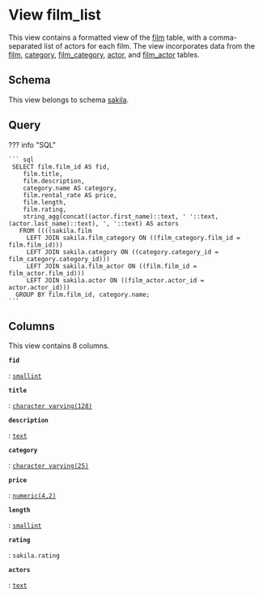# View **film\_list**

This view contains a formatted view of the [film](../../tables/film) table, with a comma\-separated list of actors for each film\. The view incorporates data from the [film](../../tables/film), [category](../../tables/category), [film\_category](../../tables/film_category), [actor](../../tables/actor), and [film\_actor](../../tables/film_actor) tables\.

## Schema

This view belongs to schema [sakila](../../schema).

## Query

??? info "SQL"

    ``` sql
     SELECT film.film_id AS fid,
        film.title,
        film.description,
        category.name AS category,
        film.rental_rate AS price,
        film.length,
        film.rating,
        string_agg(concat((actor.first_name)::text, ' '::text, (actor.last_name)::text), ', '::text) AS actors
       FROM ((((sakila.film
         LEFT JOIN sakila.film_category ON ((film_category.film_id = film.film_id)))
         LEFT JOIN sakila.category ON ((category.category_id = film_category.category_id)))
         LEFT JOIN sakila.film_actor ON ((film.film_id = film_actor.film_id)))
         LEFT JOIN sakila.actor ON ((film_actor.actor_id = actor.actor_id)))
      GROUP BY film.film_id, category.name;
    ```

## Columns

This view contains 8 columns.

**`fid`**

:   [`smallint`](https://www.postgresql.org/docs/current/datatype-numeric.html)

**`title`**

:   [`character varying(128)`](https://www.postgresql.org/docs/current/datatype-character.html)

**`description`**

:   [`text`](https://www.postgresql.org/docs/current/datatype-character.html)

**`category`**

:   [`character varying(25)`](https://www.postgresql.org/docs/current/datatype-character.html)

**`price`**

:   [`numeric(4,2)`](https://www.postgresql.org/docs/current/datatype-numeric.html)

**`length`**

:   [`smallint`](https://www.postgresql.org/docs/current/datatype-numeric.html)

**`rating`**

:   `sakila.rating`

**`actors`**

:   [`text`](https://www.postgresql.org/docs/current/datatype-character.html)
